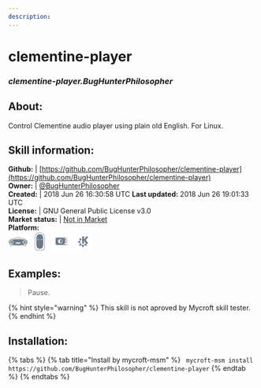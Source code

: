 ```yaml
---  
description:   
---  
```

# clementine-player  
### _clementine-player.BugHunterPhilosopher_  
## About:  
Control Clementine audio player using plain old English. For Linux.

## Skill information:  
**Github:** | [https://github.com/BugHunterPhilosopher/clementine-player](https://github.com/BugHunterPhilosopher/clementine-player)  
**Owner:** | [@BugHunterPhilosopher](https://github.com/BugHunterPhilosopher)  
**Created:** | 2018 Jun 26 16:30:58 UTC  **Last updated:** 2018 Jun 26 19:01:33 UTC  
**License:** | GNU General Public License v3.0  
**Market status:** | [Not in Market](https://market.mycroft.ai/skill/)  
**Platform:**  
 ![](../.gitbook/assets/mark-1-icon.png)  ![](../.gitbook/assets/mark-2-icon.png)  ![](../.gitbook/assets/picroft-icon.png)  ![](../.gitbook/assets/kde.png)   
## Examples:  
> Pause.  
  
{% hint style="warning" %}
This skill is not aproved by Mycroft skill tester.
{% endhint %}
    
## Installation:  
{% tabs %}
{% tab title="Install by mycroft-msm" %}
``` mycroft-msm install https://github.com/BugHunterPhilosopher/clementine-player```
{% endtab %}
  {% endtabs %}
  